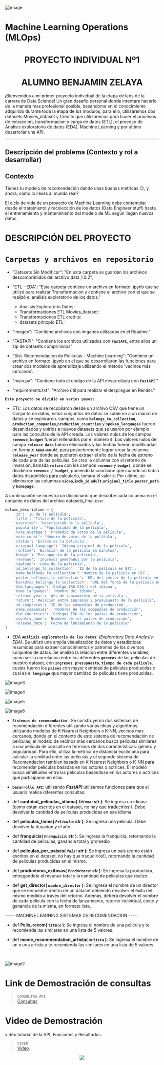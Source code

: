 
![image](./Images/readme1.jpg)


# Machine Learning Operations (MLOps)

# <h1 align=center> **PROYECTO INDIVIDUAL Nº1** </h1>
# <h1 align=center> **ALUMNO BENJAMIN ZELAYA** </h1>


¡Bienvenidos a mi primer proyecto individual de la etapa de labs de la carrera de Data Science! Un gran desafio personal donde intentare hacerlo de la manera mas profesional posible, basandome en el conocimiento adquirido durante toda la etapa de los modulos, para ello, utilizaremos dos datasets Movies_dataset y Credits que utilizaremos para hacer el procesos de extraccion, transformacion y carga de datos (ETL), el proceso de Analisis exploratorio de datos (EDA), Machine Learning y por ultimo desarrollar una API.

<hr>  

## **Descripción del problema (Contexto y rol a desarrollar)**

## Contexto

Tienes tu modelo de recomendación dando unas buenas métricas :smirk:, y ahora, cómo lo llevas al mundo real? 

El ciclo de vida de un proyecto de Machine Learning debe contemplar desde el tratamiento y recolección de los datos (Data Engineer stuff) hasta el entrenamiento y mantenimiento del modelo de ML según llegan nuevos datos.


# DESCRIPCIÓN DEL PROYECTO 



# **`Carpetas y archivos en repositorio`**


*    "Datasets Sin Modificar": "En esta carpeta se guardan los archivos descomprimidos del archivo data_1.0.2",

*    "ETL - EDA": "Esta carpeta contiene un archivo en formato .ipynb que se utilizó para realizar Transformacion y contiene el archivo con el que se realizó el análisis exploratorio de los datos."
        * Analisis Exploratorio Datos:
        * Transformaciones ETL Movies_dataset:
        * Transformaciones ETL credits:
        * datasets  princpio ETL:

*   "Images": "Contiene archivos con imganes utilizadas en el Readme."

*   "FASTAPI": "Contiene los archivos utilizados con **`FastAPI`**, entre ellos un zip de datasets comprimidos"

*    "Sist. Recomendacion de Peliculas - Machine Learning": "Contiene un archivo en formato .ipynb en el que se desarrollaron las funciónes
	para crear dos modelos de aprendizaje utilizando el método 'vecinos más cercanos'.

*    "main.py": "Contiene todo el código de la API desarrollada con **`FastAPI`**."

*   "requirements.txt": "Archivo útil para realizar el despliegue en Render."


**`Este proyecto se dividió en varios pasos:`**

+ ETL: Los datos se recopilaron desde un archivo CSV que tiene un Conjunto de datos, estos  conjuntos de datos se subieron a un marco de datos y se exploraron. campos, como **`belongs_to_collection`**, **`production_companies`**,**`production_countries`** y **`spoken_lenguages`** fueron desanidados y unirlos a nuevos datasets que se usaron por ejemplo para las consultas de la API creada. Los valores nulos de los campos **`revenue`**, **`budget`** fueron rellenados por el número **`0`**. Los valores nulos del campo **`release date`** fueron eliminados y las fechas fueron modificadas en formato **`AAAA-mm-dd`**, para posteriormente lograr  crear la columna **`release_year`** donde se pudieron extraer el año de la fecha de estreno de cada una de las peliculas. Se creó la columna con el retorno de inversión, llamada **`return`** con los campos **`revenue`** y **`budget`**, donde se dividieron **`revenue / budget`**, poniendo la condicion que cuando no habia datos disponibles para calcularlo, tomara el valor **`0`**. Por ultimo, se eliminaron las columnas **`video`**,**`imdb_id`**,**`adult`**,**`original_title`**,**`poster_path`** y **`homepage`**.

A continuación se muestra un diccionario que describe cada columna en el conjunto de datos del archivo datasets_final.csv:

```python
column_description = {
    'id': 'ID de la película',
    'title': 'Título de la película',
    'overview': 'Descripción de la película',
    'popularity': 'Popularidad de la película',
    'vote_average': 'Promedio de votos de la película',
    'vote_count': 'Número de votos de la película',
    'status': 'Estado de la película',
    'original_language': 'Idioma original de la película',
    'runtime': 'Duración de la película en minutos',
    'budget': 'Presupuesto de la película',
    'revenue': 'Ingresos generados por la película',
    'tagline': 'Lema de la película',
    'id_bellongs_to_collection': 'ID de la película en BTC',
    'name_bellongs_to_collection': 'Nombre de la película en BTC',
    'poster_bellongs_to_collection': 'URL del póster de la película en BTC',
    'backdrop_bellongs_to_collection': 'URL del fondo de la película en BTC',
    'Cod_languages': 'Código ISO 639-1 del idioma',
    'name_languages': 'Nombre del idioma',
    'release_year': 'Año de lanzamiento de la película',
    'return': 'Relación entre ingresos y presupuesto de la película',
    'id_companies': 'ID de las compañías de producción',
    'name_companies': 'Nombres de las compañías de producción',
    'Cod_countries': 'Códigos ISO de los países de producción',
    'country_name': 'Nombres de los países de producción',
    'release_date': 'Fecha de lanzamiento de la película'
}

```

+ EDA **`Análisis exploratorio de los datos`**: _(Exploratory Data Analysis-EDA)_: Se utilizó una amplia visualización de datos y estadísticas resumidas para extraer conocimientos y patrones de los diversos conjuntos de datos. Se analizo la relacion entre diferentes variables, como ser la correlacion entre los diferentes **`generos`** de las peliculas de nuestro dataset, con **`Ingresos`**, **`presupuesto`**, **`tiempo de cada pelicula`**, cuales fueron los **`paises`** con mayor cantidad de peliculas producidas o cual es el **`lenguage`** que mayor cantidad de peliculas tiene producidas.

![image3](./Images/eda%202.png)



![image4](./Images/eda%203.png)



![image5](./Images/eda%204.png)



![image6](./Images/eda%205.png)


+ **`Sistemas de recomendación`**`: Se construyeron dos sistemas de recomendación diferentes utilizando varias ideas y algoritmos, utilizando modelos de K-Nearest Neighbors o K-NN, vecinos mas cercanos, donde en el contexto de este sistema de recomendación de películas, el modelo de vecinos más cercanos busca películas similares a una película de consulta en términos de dos características: género y popularidad. Para ello, utiliza la métrica de distancia euclidiana para calcular la similitud entre las películas y el segundo sistema de Recomendacion tambien basado en K-Nearest Neighbors o K-NN para recomendar películas basadas en los actores o actrices. El modelo busca similitudes entre las películas basándose en los actores o actrices que participaron en ellas. 

+ **`Desarrollo API`**: utilizando ***FastAPI*** utilizamos funciones para que el usuario realice diferentes consultas:

+ def **cantidad_peliculas_idioma( *`Idioma`: str* )**:
    Se ingresa un idioma (como están escritos en el dataset, no hay que traducirlos!). Debe devolver la cantidad de películas producidas en ese idioma.


+ def **peliculas_times( *`Pelicula`: str* )**:
    Se ingresa una pelicula. Debe devolver la duracion y el año.

+ def **franquicia( *`Franquicia`: str* )**:
    Se ingresa la franquicia, retornando la cantidad de peliculas, ganancia total y promedio


+ def **peliculas_por_paises( *`Pais`: str* )**:
    Se ingresa un país (como están escritos en el dataset, no hay que traducirlos!), retornando la cantidad de peliculas producidas en el mismo.
    

+ def **productoras_exitosas( *`Productora`: str* )**:
    Se ingresa la productora, entregandote el revunue total y la cantidad de peliculas que realizo. 
    

+ def **get_director( *`nombre_director`* )**:
    Se ingresa el nombre de un director que se encuentre dentro de un dataset debiendo devolver el éxito del mismo medido a través del retorno. Además, deberá devolver el nombre de cada película con la fecha de lanzamiento, retorno individual, costo y ganancia de la misma, en formato lista.


----- MACHINE LEARNING SISTEMAS DE RECOMENDACION -----

+ def **Pelis_recom( *`titulo`* )**:
    Se ingresa el nombre de una película y te recomienda las similares en una lista de 5 valores.


+ def **movie_recommendation_artista( *`Artista`* )**:
    Se ingresa el nombre de un o una artista y te recomienda las similares en una lista de 5 valores.

<br/>


![image2](./Images/API%20Proyecto.png)


# Link de Demostración de consultas

> `CONSULTAS API`<br>
[Consultas](https://ml-proyecto-individual-henry.onrender.com/docs)



# Video de Demostración

video tutorial de la API, Funciones y Resultados.

> `VIDEO`<br>
<a href="https:  " target="_blank">Video</a>







<p align=center><img src=https://d31uz8lwfmyn8g.cloudfront.net/Assets/logo-henry-white-lg.png><p>